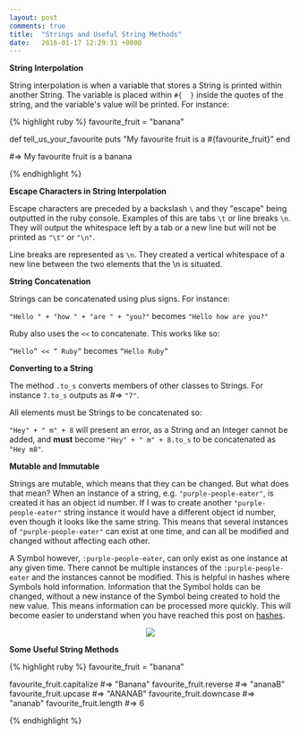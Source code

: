 ```yaml
---
layout: post
comments: true
title:  "Strings and Useful String Methods"
date:   2016-01-17 12:29:31 +0000
---
```


<strong> String Interpolation </strong>

String interpolation is when a variable that stores a String is printed within another String. The variable is placed within `#{  }` inside the quotes of the string, and the variable's value will be printed. For instance:

{% highlight ruby %}
favourite_fruit = "banana"

def tell_us_your_favourite
  puts "My favourite fruit is a #{favourite_fruit}"
end
 
#=> My favourite fruit is a banana

{% endhighlight %}

<strong> Escape Characters in String Interpolation </strong>

Escape characters are preceded by a backslash `\` and they "escape" being outputted in the ruby console. Examples of this are tabs `\t` or line breaks `\n`. They will output the whitespace left by a tab or a new line but will not be printed as `"\t"` or `"\n"`.

Line breaks are represented as `\n`. They created a vertical whitespace of a new line between the two elements that the \n is situated.

<strong>String Concatenation</strong>

Strings can be concatenated using plus signs. For instance:

`"Hello " + "how " + "are " + "you?"` becomes `"Hello how are you?"`

Ruby also uses the `<<` to concatenate. This works like so:

`“Hello” << “ Ruby”` becomes `“Hello Ruby”`

<strong> Converting to a String </strong>

The method `.to_s` converts members of other classes to Strings. For instance `7.to_s` outputs as #=> `"7"`.

All elements must be Strings to be concatenated so:

`"Hey" + " m" + 8` will present an error, as a String and an Integer cannot be added, and <strong>must</strong> become `"Hey" + " m" + 8.to_s` to be concatenated as `"Hey m8"`.

<strong> Mutable and Immutable </strong>

Strings are mutable, which means that they can be changed. But what does that mean? When an instance of a string, e.g. `"purple-people-eater"`, is created it has an object id number. If I was to create another `"purple-people-eater"` string instance it would have a different object id number, even though it looks like the same string. This means that several instances of `"purple-people-eater"` can exist at one time, and can all be modified and changed without affecting each other.

A Symbol however, `:purple-people-eater`, can only exist as one instance at any given time. There cannot be multiple instances of the `:purple-people-eater` and the instances cannot be modified. This is helpful in hashes where Symbols hold information. Information that the Symbol holds can be changed, without a new instance of the Symbol being created to hold the new value. This means information can be processed more quickly. This will become easier to understand when you have reached this post on [hashes][hashes-post].

<p align="center">
<img src="http://2.bp.blogspot.com/-a-cGtL7Ua9g/VCL6nBO2N9I/AAAAAAAAE5k/ikGidEgFXuE/s1600/PPE2.png">
</p>

<strong> Some Useful String Methods </strong>


{% highlight ruby %}
favourite_fruit = "banana"

favourite_fruit.capitalize
#=> "Banana"
favourite_fruit.reverse
#=> "ananaB"
favourite_fruit.upcase
#=> "ANANAB"
favourite_fruit.downcase
#=> "ananab"
favourite_fruit.length
#=> 6

{% endhighlight %}

[hashes-post]: http://daisymolving.github.io/2016/01/22/hashes.html
